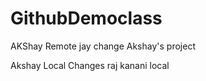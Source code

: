 # GithubDemoclass


AKShay Remote
jay change Akshay's project

Akshay Local Changes
raj kanani local